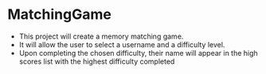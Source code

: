 # MatchingGame

- This project will create a memory matching game.
- It will allow the user to select a username and a difficulty level.
- Upon completing the chosen difficulty, their name will appear in the high scores list with the highest difficulty completed
